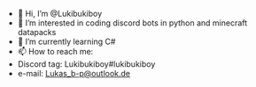 - 👋 Hi, I’m @Lukibukiboy
- 👀 I’m interested in coding discord bots in python and minecraft datapacks
- 🌱 I’m currently learning C#
- 📫 How to reach me: 
- Discord tag: Lukibukiboy#lukibukiboy
- e-mail: Lukas_b-p@outlook.de
                      

<!---
Lukibukiboy/Lukibukiboy is a ✨ special ✨ repository because its `README.md` (this file) appears on your GitHub profile.
You can click the Preview link to take a look at your changes.
--->
